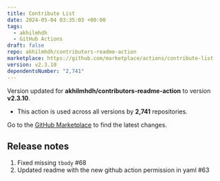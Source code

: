 ```yaml
---
title: Contribute List
date: 2024-05-04 03:35:03 +00:00
tags:
  - akhilmhdh
  - GitHub Actions
draft: false
repo: akhilmhdh/contributors-readme-action
marketplace: https://github.com/marketplace/actions/contribute-list
version: v2.3.10
dependentsNumber: "2,741"
---
```



Version updated for **akhilmhdh/contributors-readme-action** to version **v2.3.10**.
- This action is used across all versions by **2,741** repositories.

Go to the [GitHub Marketplace](https://github.com/marketplace/actions/contribute-list) to find the latest changes.

## Release notes

1. Fixed missing `tbody` #68 
2. Updated readme with the new github action permission in yaml #63 
